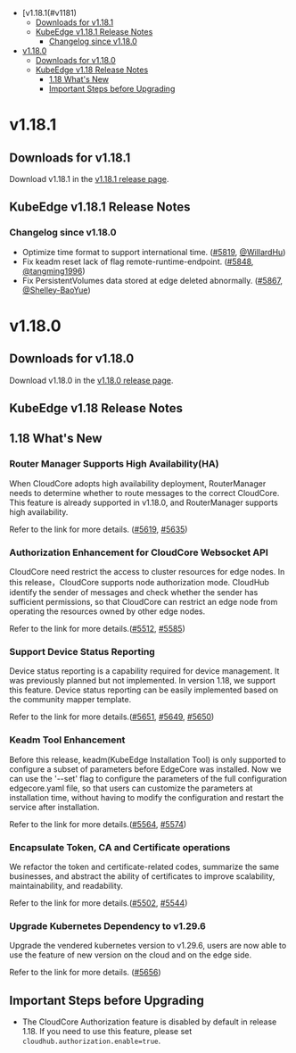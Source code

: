 * [v1.18.1(#v1181)
    * [Downloads for v1.18.1](#downloads-for-v1181)
    * [KubeEdge v1.18.1 Release Notes](#kubeedge-v1181-release-notes)
        * [Changelog since v1.18.0](#changelog-since-v1180)
* [v1.18.0](#v1180)
    * [Downloads for v1.18.0](#downloads-for-v1180)
    * [KubeEdge v1.18 Release Notes](#kubeedge-v118-release-notes)
        * [1.18 What's New](#118-whats-new)
        * [Important Steps before Upgrading](#important-steps-before-upgrading)

# v1.18.1

## Downloads for v1.18.1

Download v1.18.1 in the [v1.18.1 release page](https://github.com/kubeedge/kubeedge/releases/tag/v1.18.1).

## KubeEdge v1.18.1 Release Notes

### Changelog since v1.18.0

- Optimize time format to support international time. ([#5819](https://github.com/kubeedge/kubeedge/pull/5819), [@WillardHu](https://github.com/WillardHu))
- Fix keadm reset lack of flag remote-runtime-endpoint. ([#5848](https://github.com/kubeedge/kubeedge/pull/5848), [@tangming1996](https://github.com/tangming1996))
- Fix PersistentVolumes data stored at edge deleted abnormally.  ([#5867](https://github.com/kubeedge/kubeedge/pull/5867), [@Shelley-BaoYue](https://github.com/Shelley-BaoYue))

# v1.18.0

## Downloads for v1.18.0

Download v1.18.0 in the [v1.18.0 release page](https://github.com/kubeedge/kubeedge/releases/tag/v1.18.0).

## KubeEdge v1.18 Release Notes

## 1.18 What's New

### Router Manager Supports High Availability(HA)

When CloudCore adopts high availability deployment, RouterManager needs to determine whether to route messages to the correct CloudCore. This feature is already supported in v1.18.0, and RouterManager supports high availability.

Refer to the link for more details. ([#5619](https://github.com/kubeedge/kubeedge/pull/5619), [#5635](https://github.com/kubeedge/kubeedge/pull/5635))

### Authorization Enhancement for CloudCore Websocket API

CloudCore need restrict the access to cluster resources for edge nodes. In this release，CloudCore supports node authorization mode. CloudHub identify the sender of messages and check whether the sender has sufficient permissions, so that CloudCore can restrict an edge node from operating the resources owned by other edge nodes.

Refer to the link for more details.([#5512](https://github.com/kubeedge/kubeedge/pull/5512), [#5585](https://github.com/kubeedge/kubeedge/pull/5585))

### Support Device Status Reporting 

Device status reporting is a capability required for device management. It was previously planned but not implemented. In version 1.18, we support this feature. Device status reporting can be easily implemented based on the community mapper template.

Refer to the link for more details.([#5651](https://github.com/kubeedge/kubeedge/pull/5651), [#5649](https://github.com/kubeedge/kubeedge/pull/5649), [#5650](https://github.com/kubeedge/kubeedge/pull/5650))

### Keadm Tool Enhancement

Before this release, keadm(KubeEdge Installation Tool) is only supported to configure a subset of parameters before EdgeCore was installed. Now we can use the '--set' flag to configure the parameters of the full configuration edgecore.yaml file, so that users can customize the parameters at installation time, without having to modify the configuration and restart the service after installation.

Refer to the link for more details.([#5564](https://github.com/kubeedge/kubeedge/pull/5564), [#5574](https://github.com/kubeedge/kubeedge/pull/5574))

### Encapsulate Token, CA and Certificate operations 

We refactor the token and certificate-related codes, summarize the same businesses, and abstract the ability of certificates to improve scalability, maintainability, and readability.

Refer to the link for more details.([#5502](https://github.com/kubeedge/kubeedge/pull/5502), [#5544](https://github.com/kubeedge/kubeedge/pull/5544))

### Upgrade Kubernetes Dependency to v1.29.6 

Upgrade the vendered kubernetes version to v1.29.6, users are now able to use the feature of new version on the cloud and on the edge side. 

Refer to the link for more details. ([#5656](https://github.com/kubeedge/kubeedge/pull/5656))

## Important Steps before Upgrading

- The CloudCore Authorization feature is disabled by default in release 1.18. If you need to use this feature, please set `cloudhub.authorization.enable=true`.